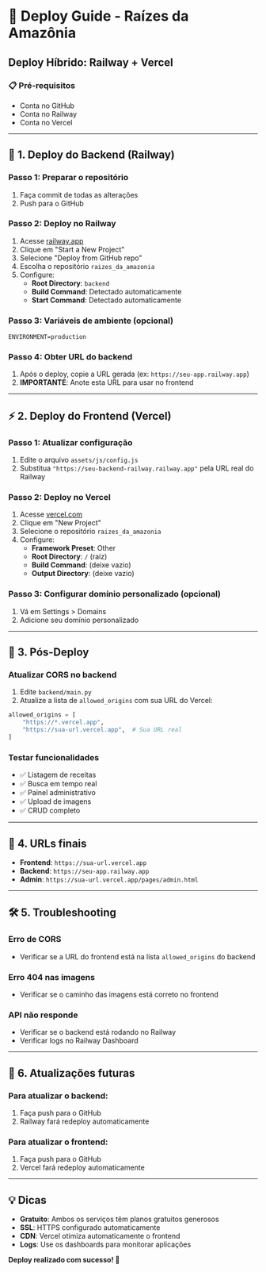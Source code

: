# 🚀 Deploy Guide - Raízes da Amazônia

## Deploy Híbrido: Railway + Vercel

### 📋 Pré-requisitos

- Conta no GitHub
- Conta no Railway
- Conta no Vercel

---

## 🚂 1. Deploy do Backend (Railway)

### Passo 1: Preparar o repositório

1. Faça commit de todas as alterações
2. Push para o GitHub

### Passo 2: Deploy no Railway

1. Acesse [railway.app](https://railway.app/)
2. Clique em "Start a New Project"
3. Selecione "Deploy from GitHub repo"
4. Escolha o repositório `raizes_da_amazonia`
5. Configure:
   - **Root Directory**: `backend`
   - **Build Command**: Detectado automaticamente
   - **Start Command**: Detectado automaticamente

### Passo 3: Variáveis de ambiente (opcional)

```
ENVIRONMENT=production
```

### Passo 4: Obter URL do backend

1. Após o deploy, copie a URL gerada (ex: `https://seu-app.railway.app`)
2. **IMPORTANTE**: Anote esta URL para usar no frontend

---

## ⚡ 2. Deploy do Frontend (Vercel)

### Passo 1: Atualizar configuração

1. Edite o arquivo `assets/js/config.js`
2. Substitua `"https://seu-backend-railway.railway.app"` pela URL real do Railway

### Passo 2: Deploy no Vercel

1. Acesse [vercel.com](https://vercel.com/)
2. Clique em "New Project"
3. Selecione o repositório `raizes_da_amazonia`
4. Configure:
   - **Framework Preset**: Other
   - **Root Directory**: `/` (raiz)
   - **Build Command**: (deixe vazio)
   - **Output Directory**: (deixe vazio)

### Passo 3: Configurar domínio personalizado (opcional)

1. Vá em Settings > Domains
2. Adicione seu domínio personalizado

---

## 🔧 3. Pós-Deploy

### Atualizar CORS no backend

1. Edite `backend/main.py`
2. Atualize a lista de `allowed_origins` com sua URL do Vercel:

```python
allowed_origins = [
    "https://*.vercel.app",
    "https://sua-url.vercel.app",  # Sua URL real
]
```

### Testar funcionalidades

- ✅ Listagem de receitas
- ✅ Busca em tempo real
- ✅ Painel administrativo
- ✅ Upload de imagens
- ✅ CRUD completo

---

## 📱 4. URLs finais

- **Frontend**: `https://sua-url.vercel.app`
- **Backend**: `https://seu-app.railway.app`
- **Admin**: `https://sua-url.vercel.app/pages/admin.html`

---

## 🛠️ 5. Troubleshooting

### Erro de CORS

- Verificar se a URL do frontend está na lista `allowed_origins` do backend

### Erro 404 nas imagens

- Verificar se o caminho das imagens está correto no frontend

### API não responde

- Verificar se o backend está rodando no Railway
- Verificar logs no Railway Dashboard

---

## 🔄 6. Atualizações futuras

### Para atualizar o backend:

1. Faça push para o GitHub
2. Railway fará redeploy automaticamente

### Para atualizar o frontend:

1. Faça push para o GitHub
2. Vercel fará redeploy automaticamente

---

## 💡 Dicas

- **Gratuito**: Ambos os serviços têm planos gratuitos generosos
- **SSL**: HTTPS configurado automaticamente
- **CDN**: Vercel otimiza automaticamente o frontend
- **Logs**: Use os dashboards para monitorar aplicações

**Deploy realizado com sucesso! 🎉**
